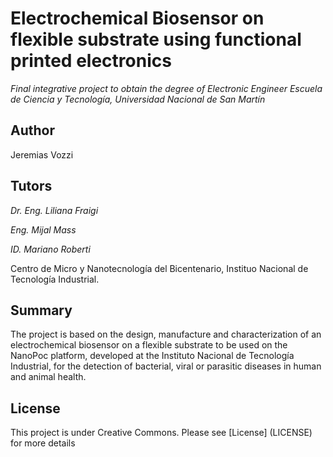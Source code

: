 # Electrochemical Biosensor on flexible substrate using functional printed electronics

_Final integrative project to obtain the degree of Electronic Engineer_
_Escuela de Ciencia y Tecnología, Universidad Nacional de San Martín_

## Author
Jeremias Vozzi

## Tutors
_Dr. Eng. Liliana Fraigi_

_Eng. Mijal Mass_

_ID. Mariano Roberti_

Centro de Micro y Nanotecnología del Bicentenario, Instituo Nacional de Tecnología Industrial.

## Summary

The project is based on the design, manufacture and characterization of an electrochemical biosensor on a flexible substrate to be used on the NanoPoc platform, developed at the Instituto Nacional de Tecnología Industrial, for the detection of bacterial, viral or parasitic diseases in human and animal health.

## License

This project is under Creative Commons. Please see [License] (LICENSE) for more details
